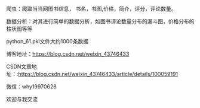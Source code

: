 ﻿爬虫：爬取当当网图书信息， 书名，书图,价格，简介，评分，评论数量。

数据分析：对其进行简单的数据分析，如图书评论数量分布的漏斗图，价格分布的柱状图等等

python_61.pkl文件大约1000条数据

博客地址：https://blog.csdn.net/weixin_43746433

CSDN文章地址：:https://blog.csdn.net/weixin_43746433/article/details/100059191

微信：why19970628

欢迎与我交流
